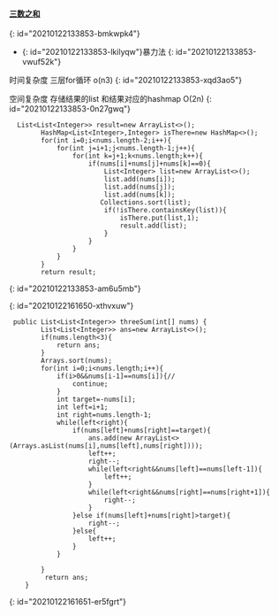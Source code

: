 #### [三数之和](https://leetcode-cn.com/problems/3sum/)
{: id="20210122133853-bmkwpk4"}

* {: id="20210122133853-lkilyqw"}暴力法
{: id="20210122133853-vwuf52k"}

时间复杂度 三层for循环 o(n3)
{: id="20210122133853-xqd3ao5"}

空间复杂度 存储结果的list 和结果对应的hashmap O(2n)
{: id="20210122133853-0n27gwq"}

```
  List<List<Integer>> result=new ArrayList<>();
        HashMap<List<Integer>,Integer> isThere=new HashMap<>();
        for(int i=0;i<nums.length-2;i++){
            for(int j=i+1;j<nums.length-1;j++){
                for(int k=j+1;k<nums.length;k++){
                    if(nums[i]+nums[j]+nums[k]==0){
                        List<Integer> list=new ArrayList<>();
                        list.add(nums[i]);
                        list.add(nums[j]);
                        list.add(nums[k]);
                       Collections.sort(list);
                        if(!isThere.containsKey(list)){
                            isThere.put(list,1);
                            result.add(list);
                        }
                    }
                }
            }
        }
        return result;
```
{: id="20210122133853-am6u5mb"}

{: id="20210122161650-xthvxuw"}

```
 public List<List<Integer>> threeSum(int[] nums) {
        List<List<Integer>> ans=new ArrayList<>();
        if(nums.length<3){
            return ans;
        }
        Arrays.sort(nums);
        for(int i=0;i<nums.length;i++){
            if(i>0&&nums[i-1]==nums[i]){//
                continue;
            }
            int target=-nums[i];
            int left=i+1;
            int right=nums.length-1;
            while(left<right){
                if(nums[left]+nums[right]==target){
                    ans.add(new ArrayList<>(Arrays.asList(nums[i],nums[left],nums[right])));
                    left++;
                    right--;
                    while(left<right&&nums[left]==nums[left-1]){
                        left++;
                    }
                    while(left<right&&nums[right]==nums[right+1]){
                        right--;
                    }
                }else if(nums[left]+nums[right]>target){
                    right--;
                }else{
                    left++;
                }
            }
   
        }
         return ans;
    }
```
{: id="20210122161651-er5fgrt"}
